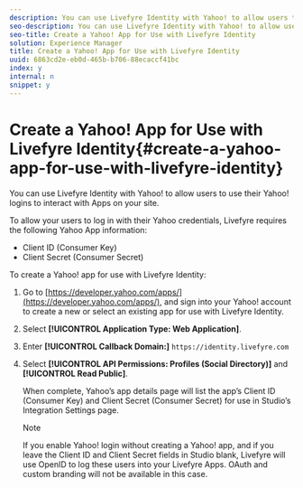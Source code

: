 ```yaml
---
description: You can use Livefyre Identity with Yahoo! to allow users to use their Yahoo! logins to interact with Apps on your site.
seo-description: You can use Livefyre Identity with Yahoo! to allow users to use their Yahoo! logins to interact with Apps on your site.
seo-title: Create a Yahoo! App for Use with Livefyre Identity
solution: Experience Manager
title: Create a Yahoo! App for Use with Livefyre Identity
uuid: 6863cd2e-eb0d-465b-b706-88ecaccf41bc
index: y
internal: n
snippet: y
---
```


# Create a Yahoo! App for Use with Livefyre Identity{#create-a-yahoo-app-for-use-with-livefyre-identity}

You can use Livefyre Identity with Yahoo! to allow users to use their Yahoo! logins to interact with Apps on your site.

To allow your users to log in with their Yahoo credentials, Livefyre requires the following Yahoo App information:

* Client ID (Consumer Key)
* Client Secret (Consumer Secret)

To create a Yahoo! app for use with Livefyre Identity:

1. Go to [https://developer.yahoo.com/apps/](https://developer.yahoo.com/apps/), and sign into your Yahoo! account to create a new or select an existing app for use with Livefyre Identity.
1. Select **[!UICONTROL Application Type: Web Application]**.
1. Enter **[!UICONTROL Callback Domain:]** `https://identity.livefyre.com`
1. Select **[!UICONTROL API Permissions: Profiles (Social Directory)]** and **[!UICONTROL Read Public]**.

   When complete, Yahoo’s app details page will list the app’s Client ID (Consumer Key) and Client Secret (Consumer Secret) for use in Studio’s Integration Settings page.

   >[!NOTE]
   >
   >If you enable Yahoo! login without creating a Yahoo! app, and if you leave the Client ID and Client Secret fields in Studio blank, Livefyre will use OpenID to log these users into your Livefyre Apps. OAuth and custom branding will not be available in this case.

